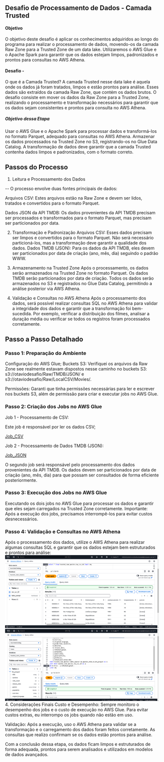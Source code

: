 ## Desafio de Processamento de Dados - Camada Trusted
####  Objetivo
O objetivo deste desafio é aplicar os conhecimentos adquiridos ao longo do programa para realizar o processamento de dados, movendo-os da camada Raw Zone para a Trusted Zone de um data lake. Utilizaremos o AWS Glue e o Apache Spark para garantir que os dados estejam limpos, padronizados e prontos para consultas no AWS Athena.


####  Desafio - 
O que é a Camada Trusted?
A camada Trusted nesse data lake é aquela onde os dados já foram tratados, limpos e estão prontos para análise. Esses dados são extraídos da camada Raw Zone, que contém os dados brutos. O desafio consiste em mover os dados da Raw Zone para a Trusted Zone, realizando o processamento e transformação necessários para garantir que os dados sejam consistentes e prontos para consulta no AWS Athena.


##### Objetivo dessa Etapa
Usar o AWS Glue e o Apache Spark para processar dados e transformá-los no formato Parquet, adequado para consultas no AWS Athena.
Armazenar os dados processados na Trusted Zone no S3, registrando-os no Glue Data Catalog.
A transformação de dados deve garantir que a camada Trusted contenha dados limpos e padronizados, com o formato correto.

## Passos do Processo
1. Leitura e Processamento dos Dados

-- O processo envolve duas fontes principais de dados:

Arquivos CSV: Estes arquivos estão na Raw Zone e devem ser lidos, tratados e convertidos para o formato Parquet.

Dados JSON da API TMDB: Os dados provenientes da API TMDB precisam ser processados e transformados para o formato Parquet, mas precisam ser particionados por data.

2. Transformação e Padronização
Arquivos CSV: Esses dados precisam ser limpos e convertidos para o formato Parquet. Não será necessário particioná-los, mas a transformação deve garantir a qualidade dos dados.
Dados TMDB (JSON): Para os dados da API TMDB, eles devem ser particionados por data de criação (ano, mês, dia) seguindo o padrão WWW.

3. Armazenamento na Trusted Zone
Após o processamento, os dados serão armazenados na Trusted Zone no formato Parquet. Os dados TMDB serão particionados por data de criação. Todos os dados serão armazenados no S3 e registrados no Glue Data Catalog, permitindo a análise posterior via AWS Athena.

4. Validação e Consultas no AWS Athena
Após o processamento dos dados, será possível realizar consultas SQL no AWS Athena para validar a integridade dos dados e garantir que a transformação foi bem-sucedida. Por exemplo, verificar a distribuição dos filmes, analisar a duração média ou verificar se todos os registros foram processados corretamente.

## Passo a Passo Detalhado

### Passo 1: Preparação do Ambiente
Configuração do AWS Glue;
Buckets S3: Verifiquei os arquivos da Raw Zone see realmente estavam dispostos nesse caminho no buckets S3:
s3://otaviodesafio/Raw/TMDB/JSON/ e s3://otaviodesafio/Raw/LocalCSV/Movies/.

Permissões: Garanti que tinha permissões necessárias para ler e escrever nos buckets S3, além de permissão para criar e executar jobs no AWS Glue.

### Passo 2: Criação dos Jobs no AWS Glue
Job 1 - Processamento de CSV:

Este job é responsável por ler os dados CSV;

[Job_CSV](glue_csv_to_parquet.py)

Job 2 - Processamento de Dados TMDB (JSON):

[Job_JSON](glue_json_to_parquet.py)


O segundo job será responsável pelo processamento dos dados provenientes da API TMDB.
Os dados devem ser particionados por data de criação (ano, mês, dia) para que possam ser consultados de forma eficiente posteriormente.

### Passo 3: Execução dos Jobs no AWS Glue
Executando os dois jobs no AWS Glue para processar os dados e garantir que eles sejam carregados na Trusted Zone corretamente.
Importante: Após a execução dos jobs, precisamos interrompê-los para evitar custos desnecessários.

### Passo 4: Validação e Consultas no AWS Athena
Após o processamento dos dados, utilize o AWS Athena para realizar algumas consultas SQL e garantir que os dados estejam bem estruturados e prontos para análise: 
![Consulta_Athena](athena_select_csv_parquet.png)
![Consulta_Athena](./query_athena_json_atualizada.png)
4. Considerações Finais
Custo e Desempenho: Sempre monitoro o desempenho dos jobs e o custo de execução no AWS Glue. Para evitar custos extras, eu interrompo os jobs quando não estão em uso.

Validação: Após a execução, uso o AWS Athena para validar se a transformação e o carregamento dos dados foram feitos corretamente. As consultas que realizo confirmam se os dados estão prontos para análise.

Com a conclusão dessa etapa, os dados ficam limpos e estruturados de forma adequada, prontos para serem analisados e utilizados em modelos de dados avançados.